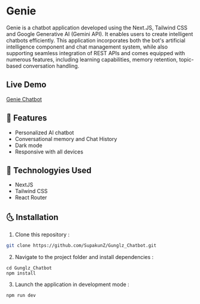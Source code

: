 # Genie
Genie is a chatbot application developed using the Next.JS, Tailwind CSS and Google Generative AI (Gemini API). It enables users to create intelligent chatbots efficiently. This application incorporates both the bot's artificial intelligence component and chat management system, while also supporting seamless integration of REST APIs and comes equipped with numerous features, including learning capabilities, memory retention, topic-based conversation handling.

## Live Demo 
<a href='https://genie-chatbot.vercel.app/' target="_blank">Genie Chatbot</a>

## 🤖 Features

  <ul>
      <li>Personalized AI chatbot</li>
      <li>Conversational memory and Chat History</li>
      <li>Dark mode</li>
      <li>Responsive with all devices</li>
  </ul>

## 🚀 Technologyies Used
  
  <ul>
      <li>NextJS</li>
      <li>Tailwind CSS</li>
      <li>React Router</li>
  </ul>


## 🌜 Installation

1. Clone this repository :

```bash
git clone https://github.com/SupakunZ/Gunglz_Chatbot.git
```

2. Navigate to the project folder and install dependencies :

```
cd Gunglz_Chatbot
npm install
```

3. Launch the application in development mode :

```
npm run dev
```
